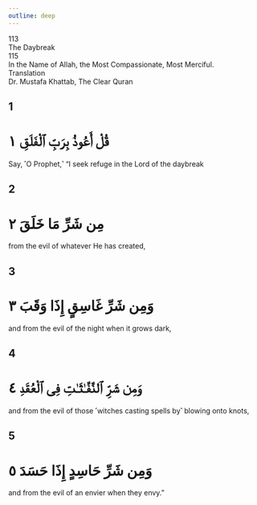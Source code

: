 ```yaml
---
outline: deep
---
```


<!--CHAPTER INTRO-->
<div class="chapter-title-wrapper">
<div class="chapter-title">113</div>
<div class="chapter-title-slovak">The Daybreak</div>
<div class="chapter-opening">115</div>
<div class="chapter-opening-slovak">In the Name of Allah, the Most Compassionate, Most Merciful.</div>
</div>

<div class="intro2-wrapper">
<div class="chapter-info-wrapper">
<div class="chapter-info-translation">Translation</div>
<div class="chapter-info-name">Dr. Mustafa Khattab, The Clear Quran</div>
</div>

</div>

## 1

<Badge type="info" text="113:1" class="badge" />

<div >

<div class="main-verse" >

<!--  <p class="verse-number">1:1</p> -->

<h1 class="verse-arabic">قُلْ أَعُوذُ بِرَبِّ ٱلْفَلَقِ ١</h1>

</div>
<p>Say, ˹O Prophet,˺ “I seek refuge in the Lord of the daybreak</p>

</div>

<div class="break"></div>

<!--  113:2 -->

## 2

<Badge type="info" text="113:2" class="badge" />

<div >

<div class="main-verse" >

<h1 class="verse-arabic">مِن شَرِّ مَا خَلَقَ ٢</h1>

</div>
<p>from the evil of whatever He has created,</p>

</div>

<div class="break"></div>

<!--  113:3 -->

## 3

<Badge type="info" text="113:3" class="badge" />

<div >

<div class="main-verse" >

<h1 class="verse-arabic">وَمِن شَرِّ غَاسِقٍ إِذَا وَقَبَ ٣</h1>

</div>
<p>and from the evil of the night when it grows dark,</p>

</div>

<div class="break"></div>

<!--  113:4 -->

## 4

<Badge type="info" text="113:4" class="badge" />

<div >

<div class="main-verse" >

<!--  <p class="verse-number">1:1</p> -->

<h1 class="verse-arabic">وَمِن شَرِّ ٱلنَّفَّـٰثَـٰتِ فِى ٱلْعُقَدِ ٤</h1>

</div>
<p>and from the evil of those ˹witches casting spells by˺ blowing onto knots,</p>

</div>

<div class="break"></div>

<!--  113:5 -->

## 5

<Badge type="info" text="113:5" class="badge" />

<div >

<div class="main-verse" >

<h1 class="verse-arabic">وَمِن شَرِّ حَاسِدٍ إِذَا حَسَدَ ٥</h1>

</div>
<p>and from the evil of an envier when they envy.”</p>

</div>
